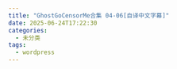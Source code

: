 ```yaml
---
title: "GhostGoCensorMe合集 04-06[自译中文字幕]"
date: 2025-06-24T17:22:30
categories:
  - 未分类
tags:
  - wordpress
---
```





